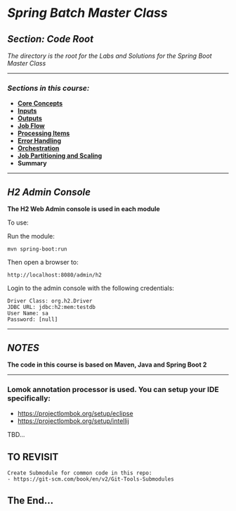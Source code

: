 # *Spring Batch Master Class*

##  *Section: Code Root*

*The directory is the root for the Labs and Solutions for the Spring Boot Master Class*

---

### *Sections in this course:*

 - **[Core Concepts](https://github.com/mickknutson/spring_batch_course/tree/master/StudentWork/code/spring_batch_section_core/)**
 - **[Inputs](https://github.com/mickknutson/spring_batch_course/tree/master/StudentWork/code/spring_batch_section_inputs/)**
 - **[Outputs](https://github.com/mickknutson/spring_batch_course/tree/master/StudentWork/code/spring_batch_section_outputs/)**
 - **[Job Flow](https://github.com/mickknutson/spring_batch_course/tree/master/StudentWork/code/spring_batch_section_flow/)**
 - **[Processing Items](https://github.com/mickknutson/spring_batch_course/tree/master/StudentWork/code/spring_batch_section_processing/)**
 - **[Error Handling](https://github.com/mickknutson/spring_batch_course/tree/master/StudentWork/code/spring_batch_section_error_handling/)**
 - **[Orchestration](https://github.com/mickknutson/spring_batch_course/tree/master/StudentWork/code/spring_batch_section_orchestration/)**
 - **[Job Partitioning and Scaling](https://github.com/mickknutson/spring_batch_course/tree/master/StudentWork/code/spring_batch_section_scaling/)**
 - **Summary**

---


## *H2 Admin Console*


**The H2 Web Admin console is used in each module**

To use:

Run the module:

    mvn spring-boot:run

Then open a browser to:

    http://localhost:8080/admin/h2

Login to the admin console with the following credentials:

    Driver Class: org.h2.Driver
    JDBC URL: jdbc:h2:mem:testdb
    User Name: sa
    Password: [null]


---


## *NOTES*


**The code in this course is based on Maven, Java and Spring Boot 2**

---

### Lomok annotation processor is used. You can setup your IDE specifically:
- https://projectlombok.org/setup/eclipse
- https://projectlombok.org/setup/intellij



TBD...




## TO REVISIT


    Create Submodule for common code in this repo:
    - https://git-scm.com/book/en/v2/Git-Tools-Submodules




## The End...
